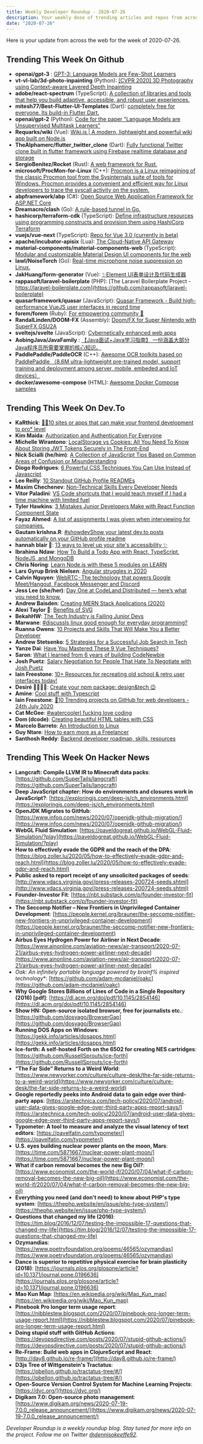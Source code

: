 ```yaml
---
title: Weekly Developer Roundup - 2020-07-26
description: Your weekly dose of trending articles and repos from across the web!
date: "2020-07-26"
---
```


Here is your update from across the web for the week of 2020-07-26.

## Trending This Week On Github

- **openai/gpt-3** : [GPT-3: Language Models are Few-Shot Learners](https://github.com/openai/gpt-3)
- **vt-vl-lab/3d-photo-inpainting** (Python): [[CVPR 2020] 3D Photography using Context-aware Layered Depth Inpainting](https://github.com/vt-vl-lab/3d-photo-inpainting)
- **adobe/react-spectrum** (TypeScript): [A collection of libraries and tools that help you build adaptive, accessible, and robust user experiences.](https://github.com/adobe/react-spectrum)
- **mitesh77/Best-Flutter-UI-Templates** (Dart): [completely free for everyone. Its build-in Flutter Dart.](https://github.com/mitesh77/Best-Flutter-UI-Templates)
- **openai/gpt-2** (Python): [Code for the paper "Language Models are Unsupervised Multitask Learners"](https://github.com/openai/gpt-2)
- **Requarks/wiki** (Vue): [Wiki.js | A modern, lightweight and powerful wiki app built on Node.js](https://github.com/Requarks/wiki)
- **TheAlphamerc/flutter_twitter_clone** (Dart): [Fully functional Twitter clone built in flutter framework using Firebase realtime database and storage](https://github.com/TheAlphamerc/flutter_twitter_clone)
- **SergioBenitez/Rocket** (Rust): [A web framework for Rust.](https://github.com/SergioBenitez/Rocket)
- **microsoft/ProcMon-for-Linux** (C++): [Procmon is a Linux reimagining of the classic Procmon tool from the Sysinternals suite of tools for Windows. Procmon provides a convenient and efficient way for Linux developers to trace the syscall activity on the system.](https://github.com/microsoft/ProcMon-for-Linux)
- **abpframework/abp** (C#): [Open Source Web Application Framework for ASP.NET Core](https://github.com/abpframework/abp)
- **Dreamacro/clash** (Go): [A rule-based tunnel in Go.](https://github.com/Dreamacro/clash)
- **hashicorp/terraform-cdk** (TypeScript): [Define infrastructure resources using programming constructs and provision them using HashiCorp Terraform](https://github.com/hashicorp/terraform-cdk)
- **vuejs/vue-next** (TypeScript): [Repo for Vue 3.0 (currently in beta)](https://github.com/vuejs/vue-next)
- **apache/incubator-apisix** (Lua): [The Cloud-Native API Gateway](https://github.com/apache/incubator-apisix)
- **material-components/material-components-web** (TypeScript): [Modular and customizable Material Design UI components for the web](https://github.com/material-components/material-components-web)
- **lawl/NoiseTorch** (Go): [Real-time microphone noise suppression on Linux.](https://github.com/lawl/NoiseTorch)
- **JakHuang/form-generator** (Vue): [✨Element UI表单设计及代码生成器](https://github.com/JakHuang/form-generator)
- **rappasoft/laravel-boilerplate** (PHP): [The Laravel Boilerplate Project - https://laravel-boilerplate.com](https://github.com/rappasoft/laravel-boilerplate)
- **quasarframework/quasar** (JavaScript): [Quasar Framework - Build high-performance VueJS user interfaces in record time](https://github.com/quasarframework/quasar)
- **forem/forem** (Ruby): [For empowering community 🌱](https://github.com/forem/forem)
- **RandalLinden/DOOM-FX** (Assembly): [Doom/FX for Super Nintendo with SuperFX GSU2A](https://github.com/RandalLinden/DOOM-FX)
- **sveltejs/svelte** (JavaScript): [Cybernetically enhanced web apps](https://github.com/sveltejs/svelte)
- **AobingJava/JavaFamily** : [【Java面试+Java学习指南】 一份涵盖大部分Java程序员所需要掌握的核心知识。](https://github.com/AobingJava/JavaFamily)
- **PaddlePaddle/PaddleOCR** (C++): [Awesome OCR toolkits based on PaddlePaddle （8.6M ultra-lightweight pre-trained model, support training and deployment among server, mobile, embeded and IoT devices）](https://github.com/PaddlePaddle/PaddleOCR)
- **docker/awesome-compose** (HTML): [Awesome Docker Compose samples](https://github.com/docker/awesome-compose)

## Trending This Week On Dev.To

- **KaRthick**: [🚀🚀10 sites or apps that can make your frontend development to pro* level](https://dev.to/karthick3018/10-sites-or-apps-that-can-make-your-frontend-development-to-pro-level-459p)
- **Kim Maida**: [Authorization and  Authentication For Everyone](https://dev.to/kimmaida/authorization-and-authentication-for-everyone-27j3)
- **Michelle Wirantono**: [LocalStorage vs Cookies: All You Need To Know About Storing JWT Tokens Securely in The Front-End](https://dev.to/cotter/localstorage-vs-cookies-all-you-need-to-know-about-storing-jwt-tokens-securely-in-the-front-end-15id)
- **Nick Scialli (he/him)**: [A Collection of JavaScript Tips Based on Common Areas of Confusion or Misunderstanding](https://dev.to/nas5w/a-collection-of-javascript-tips-based-on-common-areas-of-confusion-or-misunderstanding-42j5)
- **Diogo Rodrigues**: [6 Powerful CSS Techniques You Can Use Instead of Javascript](https://dev.to/diogorodrigues/6-powerful-css-techniques-you-can-use-instead-of-javascript-2f44)
- **Lee Reilly**: [10 Standout GitHub Profile READMEs](https://dev.to/github/10-standout-github-profile-readmes-h2o)
- **Maxim Chechenev**: [Non-Technical Skills Every Developer Needs](https://dev.to/chechenev/non-technical-skills-every-developer-needs-j58)
- **Vitor Paladini**: [VS Code shortcuts that I would teach myself if I had a time machine with limited 
 fuel](https://dev.to/vtrpldn/vs-code-shortcuts-that-i-would-teach-myself-if-i-had-a-time-machine-with-limited-fuel-36md)
- **Tyler Hawkins**: [3 Mistakes Junior Developers Make with React Function Component State](https://dev.to/thawkin3/3-mistakes-junior-developers-make-with-react-function-component-state-88a)
- **Fayaz Ahmed**: [A list of assignments I was given when interviewing for companies.](https://dev.to/fayazara/a-list-of-assignments-i-was-given-when-interviewing-for-companies-1opm)
- **Gautam krishna.R**: [#showdevShow your latest dev.to posts automatically on your GitHub profile readme](https://dev.to/gautamkrishnar/show-your-latest-dev-to-posts-automatically-in-your-github-profile-readme-3nk8)
- **hannah blair 🐙**: [13 ways to level up your site's accessibility ✨](https://dev.to/erhannah/13-ways-to-level-up-your-site-s-accessibility-22c6)
- **Ibrahima Ndaw**: [How To Build a Todo App with React, TypeScript, NodeJS, and MongoDB](https://dev.to/ibrahima92/how-to-build-a-todo-app-with-react-typescript-nodejs-and-mongodb-2o33)
- **Chris Noring**: [Learn Node.js with these 5 modules on LEARN](https://dev.to/softchris/learn-node-js-with-these-5-modules-on-learn-4m37)
- **Lars Gyrup Brink Nielsen**: [Angular struggles in 2020](https://dev.to/layzee/angular-struggles-in-2020-1po4)
- **Calvin Nguyen**: [WebRTC - The technology that powers Google Meet/Hangout, Facebook Messenger and Discord](https://dev.to/calvinqc/webrtc-the-technology-that-powers-google-meet-hangout-facebook-messenger-and-discord-4j67)
- **Jess Lee (she/her)**: [Day One at CodeLand:Distributed — here’s what you need to know.](https://dev.to/devteam/day-one-at-codeland-distributed-here-s-what-you-need-to-know-119d)
- **Andrew Baisden**: [Creating MERN Stack Applications (2020)](https://dev.to/andrewbaisden/creating-mern-stack-applications-2020-4a44)
- **Alexi Taylor 🐶**: [Benefits of SVG](https://dev.to/alexi_be3/benefits-of-svg-10mn)
- **BekahHW**: [The Tech Industry is Failing Junior Devs](https://dev.to/bekahhw/the-tech-industry-is-failing-junior-devs-3438)
- **Marwane**: [#discussIs linux good enough for everyday programming?](https://dev.to/moghwan/is-linux-good-enough-for-everyday-programming-3kol)
- **Ruanna Owens**: [10 Projects and Skills That Will Make You a Better Developer](https://dev.to/tomtomdevs/10-projects-and-skills-that-will-make-you-a-better-developer-27j5)
- **Andrew Stetsenko**: [5 Strategies for a Successful Job Search in Tech](https://dev.to/stetsenko_me/5-strategies-for-a-successful-job-search-in-tech-44j)
- **Yanze Dai**: [Have You Mastered These 9 Vue Techniques?](https://dev.to/daiyanze/have-you-mastered-these-9-vue-techniques-346i)
- **Saron**: [What I learned from 6 years of building CodeNewbie](https://dev.to/saronyitbarek/what-i-learned-from-6-years-of-building-codenewbie-ba0)
- **Josh Puetz**: [Salary Negotiation for People That Hate To Negotiate with Josh Puetz](https://dev.to/joshpuetz/salary-negotiation-for-people-that-hate-to-negotiate-with-josh-puetz-1f76)
- **Iain Freestone**: [10+ Resources for recreating old school & retro user interfaces today!](https://dev.to/iainfreestone/10-resources-for-recreating-old-school-retro-user-interfaces-today-hkj)
- **Desiré 👩‍🎓👩‍🏫**: [Create your npm package: design&tech 😉](https://dev.to/helleworld_/create-your-npm-package-design-tech-33fg)
- **Amine**: [Cool stuff with Typescript](https://dev.to/aminejvm/cool-stuff-with-typescript-2aah)
- **Iain Freestone**: [🚀10 Trending projects on GitHub for web developers - 24th July 2020](https://dev.to/iainfreestone/10-trending-projects-on-github-for-web-developers-24th-july-2020-pd5)
- **Cat McGee**: [#watercoolerI fucking love coding](https://dev.to/catmcgeecode/i-fucking-love-coding-3fkk)
- **Dom (dcode)**: [Creating beautiful HTML tables with CSS](https://dev.to/dcodeyt/creating-beautiful-html-tables-with-css-428l)
- **Marcelo Barreto**: [An Introduction to Linux](https://dev.to/marcelobarreto/an-introduction-to-the-linux-world-4jkf)
- **Guy Ntare**: [How to earn more as a Freelancer](https://dev.to/ntare_guy/how-to-earn-more-as-a-freelancer-2p88)
- **Santhosh Reddy**: [Backend developer roadmap, skills, resources](https://dev.to/santhu210/backend-developer-roadmap-skills-resources-2bpd)

## Trending This Week On Hacker News

- **Langcraft: Compile LLVM IR to Minecraft data packs**: [https://github.com/SuperTails/langcraft](https://github.com/SuperTails/langcraft)
- **Deep JavaScript chapter: How do environments and closures work in JavaScript?**: [https://exploringjs.com/deep-js/ch_environments.html](https://exploringjs.com/deep-js/ch_environments.html)
- **OpenJDK Migrates to GitHub**: [https://www.infoq.com/news/2020/07/openjdk-github-migration/](https://www.infoq.com/news/2020/07/openjdk-github-migration/)
- **WebGL Fluid Simulation**: [https://paveldogreat.github.io/WebGL-Fluid-Simulation/?play](https://paveldogreat.github.io/WebGL-Fluid-Simulation/?play)
- **How to effectively evade the GDPR and the reach of the DPA**: [https://blog.zoller.lu/2020/05/how-to-effectively-evade-gdpr-and-reach.html](https://blog.zoller.lu/2020/05/how-to-effectively-evade-gdpr-and-reach.html)
- **Public asked to report receipt of any unsolicited packages of seeds**: [http://www.vdacs.virginia.gov//press-releases-200724-seeds.shtml](http://www.vdacs.virginia.gov//press-releases-200724-seeds.shtml)
- **Founder-Investor Fit**: [https://nbt.substack.com/p/founder-investor-fit](https://nbt.substack.com/p/founder-investor-fit)
- **The Seccomp Notifier – New Frontiers in Unprivileged Container Development**: [https://people.kernel.org/brauner/the-seccomp-notifier-new-frontiers-in-unprivileged-container-development](https://people.kernel.org/brauner/the-seccomp-notifier-new-frontiers-in-unprivileged-container-development)
- **Airbus Eyes Hydrogen Power for Airliner in Next Decade**: [https://www.ainonline.com/aviation-news/air-transport/2020-07-21/airbus-eyes-hydrogen-power-airliner-next-decade](https://www.ainonline.com/aviation-news/air-transport/2020-07-21/airbus-eyes-hydrogen-power-airliner-next-decade)
- **Oak: An infinitely portable language powered by brainf*% inspired technology**: [https://github.com/adam-mcdaniel/oakc](https://github.com/adam-mcdaniel/oakc)
- **Why Google Stores Billions of Lines of Code in a Single Repository (2016) [pdf]**: [https://dl.acm.org/doi/pdf/10.1145/2854146](https://dl.acm.org/doi/pdf/10.1145/2854146)
- **Show HN: Open-source isolated browser, free for journalists etc.**: [https://github.com/dosyago/BrowserGap](https://github.com/dosyago/BrowserGap)
- **Running DOS Apps on Windows**: [https://gekk.info/articles/dosapps.html](https://gekk.info/articles/dosapps.html)
- **Ice-forth: A self-hosted Forth on the 6502 for creating NES cartridges**: [https://github.com/RussellSprouts/ice-forth](https://github.com/RussellSprouts/ice-forth)
- **“The Far Side” Returns to a Weird World**: [https://www.newyorker.com/culture/culture-desk/the-far-side-returns-to-a-weird-world](https://www.newyorker.com/culture/culture-desk/the-far-side-returns-to-a-weird-world)
- **Google reportedly peeks into Android data to gain edge over third-party apps**: [https://arstechnica.com/tech-policy/2020/07/android-user-data-gives-google-edge-over-third-party-apps-report-says/](https://arstechnica.com/tech-policy/2020/07/android-user-data-gives-google-edge-over-third-party-apps-report-says/)
- **Typometer: A tool to measure and analyze the visual latency of text editors**: [https://pavelfatin.com/typometer/](https://pavelfatin.com/typometer/)
- **U.S. eyes building nuclear power plants on the moon, Mars**: [https://time.com/5871667/nuclear-power-plant-moon/](https://time.com/5871667/nuclear-power-plant-moon/)
- **What if carbon removal becomes the new Big Oil?**: [https://www.economist.com/the-world-if/2020/07/04/what-if-carbon-removal-becomes-the-new-big-oil](https://www.economist.com/the-world-if/2020/07/04/what-if-carbon-removal-becomes-the-new-big-oil)
- **Everything you need (and don't need) to know about PHP's type system**: [https://thephp.website/en/issue/php-type-system/](https://thephp.website/en/issue/php-type-system/)
- **Questions that changed my life (2016)**: [https://tim.blog/2016/12/07/testing-the-impossible-17-questions-that-changed-my-life](https://tim.blog/2016/12/07/testing-the-impossible-17-questions-that-changed-my-life)
- **Ozymandias**: [https://www.poetryfoundation.org/poems/46565/ozymandias](https://www.poetryfoundation.org/poems/46565/ozymandias)
- **Dance is superior to repetitive physical exercise for brain plasticity (2018)**: [https://journals.plos.org/plosone/article?id=10.1371/journal.pone.0196636](https://journals.plos.org/plosone/article?id=10.1371/journal.pone.0196636)
- **Mao Kun Map**: [https://en.wikipedia.org/wiki/Mao_Kun_map](https://en.wikipedia.org/wiki/Mao_Kun_map)
- **Pinebook Pro longer term usage report**: [https://nibblestew.blogspot.com/2020/07/pinebook-pro-longer-term-usage-report.html](https://nibblestew.blogspot.com/2020/07/pinebook-pro-longer-term-usage-report.html)
- **Doing stupid stuff with GitHub Actions**: [https://devopsdirective.com/posts/2020/07/stupid-github-actions/](https://devopsdirective.com/posts/2020/07/stupid-github-actions/)
- **Re-Frame: Build web apps in ClojureScript and React**: [http://day8.github.io/re-frame/](http://day8.github.io/re-frame/)
- **D3js Tree of Wittgenstein's Tractatus**: [https://pbellon.github.io/tractatus-tree/#/](https://pbellon.github.io/tractatus-tree/#/)
- **Open-Source Version Control System for Machine Learning Projects**: [https://dvc.org/](https://dvc.org/)
- **Digikam 7.0: Open-source photo management**: [https://www.digikam.org/news/2020-07-19-7.0.0_release_announcement/](https://www.digikam.org/news/2020-07-19-7.0.0_release_announcement/)

_Developer Roundup is a weekly roundup blog. Stay tuned for more info on the project. Follow me on Twitter [@dennisokeeffe92](https://twitter.com/dennisokeeffe92)._